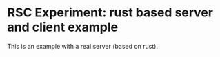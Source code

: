 # RSC Experiment: rust based server and client example

This is an example with a real server (based on rust).
